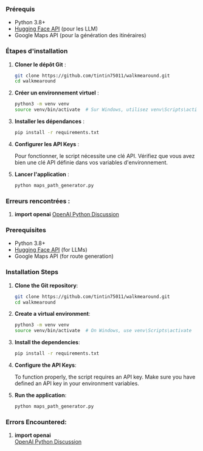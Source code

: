 ### Prérequis

- Python 3.8+
- [Hugging Face API](https://huggingface.co/) (pour les LLM)
- Google Maps API (pour la génération des itinéraires)

### Étapes d'installation

1. **Cloner le dépôt Git** :

    ```bash
    git clone https://github.com/tintin75011/walkmearound.git
    cd walkmearound
    ```

2. **Créer un environnement virtuel** :

    ```bash
    python3 -m venv venv
    source venv/bin/activate  # Sur Windows, utilisez venv\Scripts\activate
    ```

3. **Installer les dépendances** :

    ```bash
    pip install -r requirements.txt
    ```

4. **Configurer les API Keys** :

   Pour fonctionner, le script nécessite une clé API. Vérifiez que vous avez bien une clé API définie dans vos variables d'environnement.
    
5. **Lancer l'application** :

    ```bash
    python maps_path_generator.py
    ```
### Erreurs rencontrées : 
1. **import openai**
     [OpenAI Python Discussion](https://github.com/openai/openai-python/discussions/742)




### Prerequisites

- Python 3.8+
- [Hugging Face API](https://huggingface.co/) (for LLMs)
- Google Maps API (for route generation)

### Installation Steps

1. **Clone the Git repository**:

    ```bash
    git clone https://github.com/tintin75011/walkmearound.git
    cd walkmearound
    ```

2. **Create a virtual environment**:

    ```bash
    python3 -m venv venv
    source venv/bin/activate  # On Windows, use venv\Scripts\activate
    ```

3. **Install the dependencies**:

    ```bash
    pip install -r requirements.txt
    ```

4. **Configure the API Keys**:

   To function properly, the script requires an API key. Make sure you have defined an API key in your environment variables.
    
5. **Run the application**:

    ```bash
    python maps_path_generator.py
    ```

### Errors Encountered:
1. **import openai**  
   [OpenAI Python Discussion](https://github.com/openai/openai-python/discussions/742)


